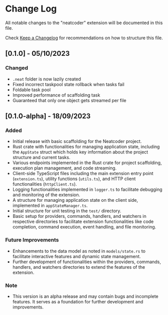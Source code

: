 # Change Log

All notable changes to the "neatcoder" extension will be documented in this file.

Check [Keep a Changelog](http://keepachangelog.com/) for recommendations on how to structure this file.

## [0.1.0] - 05/10/2023

### Changed
- `.neat` folder is now lazily created
- Fixed incorrect taskpool state rollback when tasks fail
- Foldable task pool
- Improved performance of scaffolding task
- Guaranteed that only one object gets streamed per file

## [0.1.0-alpha] - 18/09/2023

### Added
- Initial release with basic scaffolding for the Neatcoder project.
- Rust crate with functionalities for managing application state, including the `AppState` struct which holds key information about the project structure and current tasks.
- Various endpoints implemented in the Rust crate for project scaffolding, execution plan management, and code streaming.
- Client-side TypeScript files including the main extension entry point (`extension.ts`), utility functions (`utils.ts`), and HTTP client functionalities (`httpClient.ts`).
- Logging functionalities implemented in `logger.ts` to facilitate debugging and monitoring of the extension.
- A structure for managing application state on the client side, implemented in `appStateManager.ts`.
- Initial structure for unit testing in the `test/` directory.
- Basic setup for providers, commands, handlers, and watchers in respective directories to facilitate extension functionalities like code completion, command execution, event handling, and file monitoring.

### Future Improvements
- Enhancements to the data model as noted in `models/state.rs` to facilitate interactive features and dynamic state management.
- Further development of functionalities within the providers, commands, handlers, and watchers directories to extend the features of the extension.

### Note
- This version is an alpha release and may contain bugs and incomplete features. It serves as a foundation for further development and improvements.
